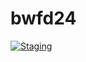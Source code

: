 # bwfd24


[![Staging](https://img.shields.io/badge/Launch-UCB%20Datahub-blue.svg)](https://workshop.datahub.berkeley.edu/hub/user-redirect/git-pull?repo=https%3A%2F%2Fgithub.com%2Fberkeley-demography%2Fbwfd24&urlpath=rstudio%2F&branch=main&urlpath=rstudio%2F)

